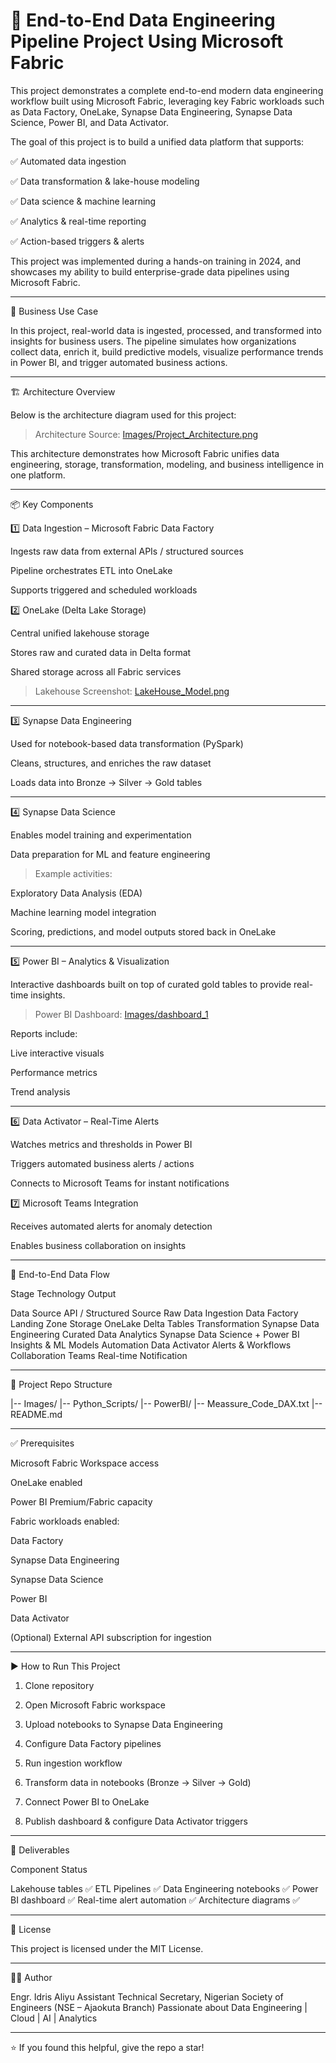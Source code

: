 # 🚀 End-to-End Data Engineering Pipeline Project Using Microsoft Fabric

This project demonstrates a complete end-to-end modern data engineering workflow built using Microsoft Fabric, leveraging key Fabric workloads such as Data Factory, OneLake, Synapse Data Engineering, Synapse Data Science, Power BI, and Data Activator.

The goal of this project is to build a unified data platform that supports:

✅ Automated data ingestion

✅ Data transformation & lake-house modeling

✅ Data science & machine learning

✅ Analytics & real-time reporting

✅ Action-based triggers & alerts


This project was implemented during a hands-on training in 2024, and showcases my ability to build enterprise-grade data pipelines using Microsoft Fabric.


---

🧠 Business Use Case

In this project, real-world data is ingested, processed, and transformed into insights for business users. The pipeline simulates how organizations collect data, enrich it, build predictive models, visualize performance trends in Power BI, and trigger automated business actions.


---

🏗️ Architecture Overview

Below is the architecture diagram used for this project:

> Architecture Source: [Images/Project_Architecture.png](https://github.com/Drisatech/End-to-End-Data-Engineering-Project-Using-Microsoft-Fabric/blob/main/Images/Project_Architecture.png)





This architecture demonstrates how Microsoft Fabric unifies data engineering, storage, transformation, modeling, and business intelligence in one platform.


---

📦 Key Components

1️⃣ Data Ingestion – Microsoft Fabric Data Factory

Ingests raw data from external APIs / structured sources

Pipeline orchestrates ETL into OneLake

Supports triggered and scheduled workloads


2️⃣ OneLake (Delta Lake Storage)

Central unified lakehouse storage

Stores raw and curated data in Delta format

Shared storage across all Fabric services


> Lakehouse Screenshot: [LakeHouse_Model.png](https://github.com/Drisatech/End-to-End-Data-Engineering-Project-Using-Microsoft-Fabric/blob/main/Images/LakeHouse_Model.png)





---

3️⃣ Synapse Data Engineering

Used for notebook-based data transformation (PySpark)

Cleans, structures, and enriches the raw dataset

Loads data into Bronze → Silver → Gold tables



---

4️⃣ Synapse Data Science

Enables model training and experimentation

Data preparation for ML and feature engineering


> Example activities:



Exploratory Data Analysis (EDA)

Machine learning model integration

Scoring, predictions, and model outputs stored back in OneLake



---

5️⃣ Power BI – Analytics & Visualization

Interactive dashboards built on top of curated gold tables to provide real-time insights.

> Power BI Dashboard: [Images/dashboard_1](https://github.com/Drisatech/End-to-End-Data-Engineering-Project-Using-Microsoft-Fabric/blob/main/PowerBI/dashboard_1.png)




Reports include:

Live interactive visuals

Performance metrics

Trend analysis



---

6️⃣ Data Activator – Real-Time Alerts

Watches metrics and thresholds in Power BI

Triggers automated business alerts / actions

Connects to Microsoft Teams for instant notifications


7️⃣ Microsoft Teams Integration

Receives automated alerts for anomaly detection

Enables business collaboration on insights



---

🔁 End-to-End Data Flow

Stage	Technology	Output

Data Source	API / Structured Source	Raw Data
Ingestion	Data Factory	Landing Zone
Storage	OneLake	Delta Tables
Transformation	Synapse Data Engineering	Curated Data
Analytics	Synapse Data Science + Power BI	Insights & ML Models
Automation	Data Activator	Alerts & Workflows
Collaboration	Teams	Real-time Notification



---

📂 Project Repo Structure

|-- Images/
|-- Python_Scripts/
|-- PowerBI/
|-- Meassure_Code_DAX.txt
|-- README.md


---

✅ Prerequisites

Microsoft Fabric Workspace access

OneLake enabled

Power BI Premium/Fabric capacity

Fabric workloads enabled:

Data Factory

Synapse Data Engineering

Synapse Data Science

Power BI

Data Activator


(Optional) External API subscription for ingestion



---

▶️ How to Run This Project

1. Clone repository


2. Open Microsoft Fabric workspace


3. Upload notebooks to Synapse Data Engineering


4. Configure Data Factory pipelines


5. Run ingestion workflow


6. Transform data in notebooks (Bronze → Silver → Gold)


7. Connect Power BI to OneLake


8. Publish dashboard & configure Data Activator triggers




---

📌 Deliverables

Component	Status

Lakehouse tables	✅
ETL Pipelines	✅
Data Engineering notebooks	✅
Power BI dashboard	✅
Real-time alert automation	✅
Architecture diagrams	✅



---

📝 License

This project is licensed under the MIT License.


---

👨‍💻 Author

Engr. Idris Aliyu
Assistant Technical Secretary, Nigerian Society of Engineers (NSE – Ajaokuta Branch)
Passionate about Data Engineering | Cloud | AI | Analytics


---

⭐ If you found this helpful, give the repo a star!

